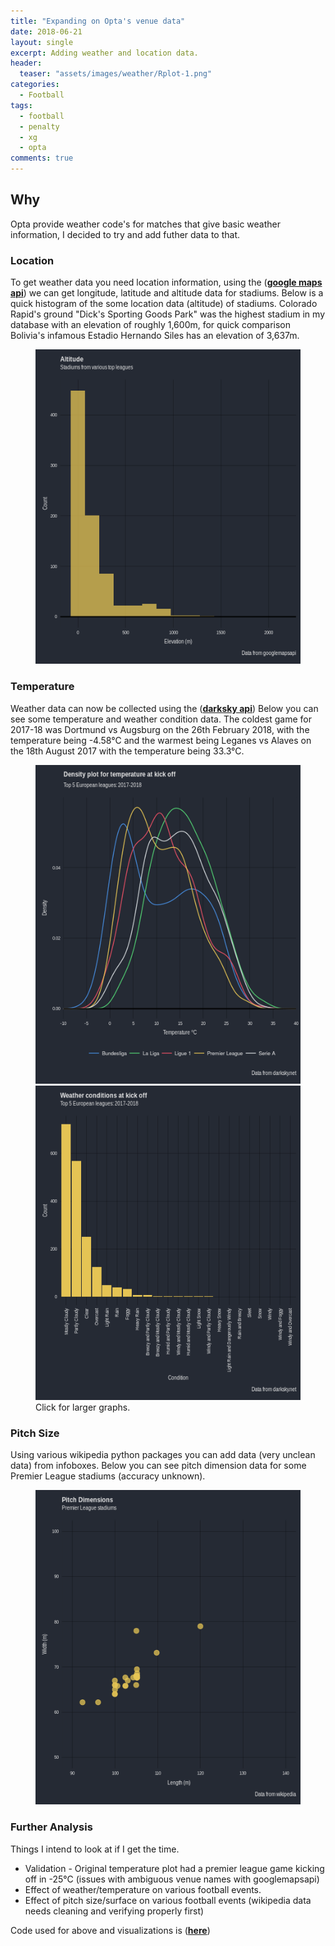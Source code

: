```yaml
---
title: "Expanding on Opta's venue data"
date: 2018-06-21
layout: single
excerpt: Adding weather and location data.
header:
  teaser: "assets/images/weather/Rplot-1.png"
categories:
  - Football
tags:
  - football
  - penalty
  - xg
  - opta
comments: true
---
```


## Why
Opta provide weather code's for matches that give basic weather information, I decided to try and add futher data to that.

### Location
To get weather data you need location information, using the ([**google maps api**](https://github.com/googlemaps/google-maps-services-python))
we can get longitude, latitude and altitude data for stadiums.
Below is a quick histogram of the some location data (altitude) of stadiums.
Colorado Rapid's ground "Dick's Sporting Goods Park" was the highest stadium in my database with an elevation of roughly 1,600m, for quick comparison Bolivia's infamous Estadio Hernando Siles has an elevation of 3,637m.

<figure class='centre'>
	<a href="/assets/images/weather/Rplot.png"><img src="/assets/images/weather/Rplot.png"></a>
</figure>

### Temperature
Weather data can now be collected using the ([**darksky api**](https://darksky.net/dev))
Below you can see some temperature and weather condition data.
The coldest game for 2017-18 was Dortmund vs Augsburg on the 26th February 2018, with the temperature being -4.58°C and the warmest being Leganes vs Alaves on the 18th August 2017 with the temperature being 33.3°C.

<figure class='half'>
	<a href="/assets/images/weather/Rplot-1.png"><img src="/assets/images/weather/Rplot-1.png"></a>
 	<a href="/assets/images/weather/Rplot02.png"><img src="/assets/images/weather/Rplot02.png"></a>
  <figcaption>Click for larger graphs.</figcaption>
</figure>

### Pitch Size
Using various wikipedia python packages you can add data (very unclean data) from infoboxes.
Below you can see pitch dimension data for some Premier League stadiums (accuracy unknown).

<figure class='one'>
	<a href="/assets/images/weather/Rplot03.png"><img src="/assets/images/weather/Rplot03.png"></a>
</figure>

### Further Analysis
Things I intend to look at if I get the time.
- Validation - Original temperature plot had a premier league game kicking off in -25°C (issues with ambiguous venue names with googlemapsapi)
- Effect of weather/temperature on various football events.
- Effect of pitch size/surface on various football events (wikipedia data needs cleaning and verifying properly first)

Code used for above and visualizations is ([**here**](https://github.com/markclare1992/stadium_details))
